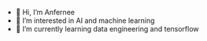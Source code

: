 - 👋 Hi, I’m Anfernee
- 👀 I’m interested in AI and machine learning
- 🌱 I’m currently learning data engineering and tensorflow


<!---
aipennypi/aipennypi is a ✨ special ✨ repository because its `README.md` (this file) appears on your GitHub profile.
You can click the Preview link to take a look at your changes.
--->
